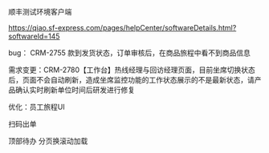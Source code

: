 顺丰测试环境客户端

https://qiao.sf-express.com/pages/helpCenter/softwareDetails.html?softwareId=145





bug：    CRM-2755 款到发货状态，订单审核后，在商品旅程中看不到商品信息

需求变更：CRM-2780【工作台】热线经理与回访经理页面，目前坐席切换状态后，页面不会自动刷新，造成坐席监控功能的工作状态展示的不是最新状态，请产品确认实时刷新单位时间后研发进行修复

优化：员工旅程UI









扫码出单

顶部待办 分页换滚动加载

